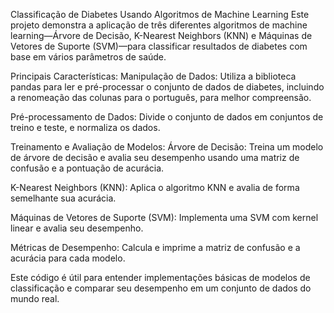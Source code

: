 Classificação de Diabetes Usando Algoritmos de Machine Learning
Este projeto demonstra a aplicação de três diferentes algoritmos de machine learning—Árvore de Decisão, K-Nearest Neighbors (KNN) e Máquinas de Vetores de Suporte (SVM)—para classificar resultados de diabetes com base em vários parâmetros de saúde.

Principais Características:
Manipulação de Dados: Utiliza a biblioteca pandas para ler e pré-processar o conjunto de dados de diabetes, incluindo a renomeação das colunas para o português, para melhor compreensão.

Pré-processamento de Dados: Divide o conjunto de dados em conjuntos de treino e teste, e normaliza os dados.

Treinamento e Avaliação de Modelos: Árvore de Decisão: Treina um modelo de árvore de decisão e avalia seu desempenho usando uma matriz de confusão e a pontuação de acurácia.

K-Nearest Neighbors (KNN): Aplica o algoritmo KNN e avalia de forma semelhante sua acurácia.

Máquinas de Vetores de Suporte (SVM): Implementa uma SVM com kernel linear e avalia seu desempenho.

Métricas de Desempenho: Calcula e imprime a matriz de confusão e a acurácia para cada modelo.

Este código é útil para entender implementações básicas de modelos de classificação e comparar seu desempenho em um conjunto de dados do mundo real.

